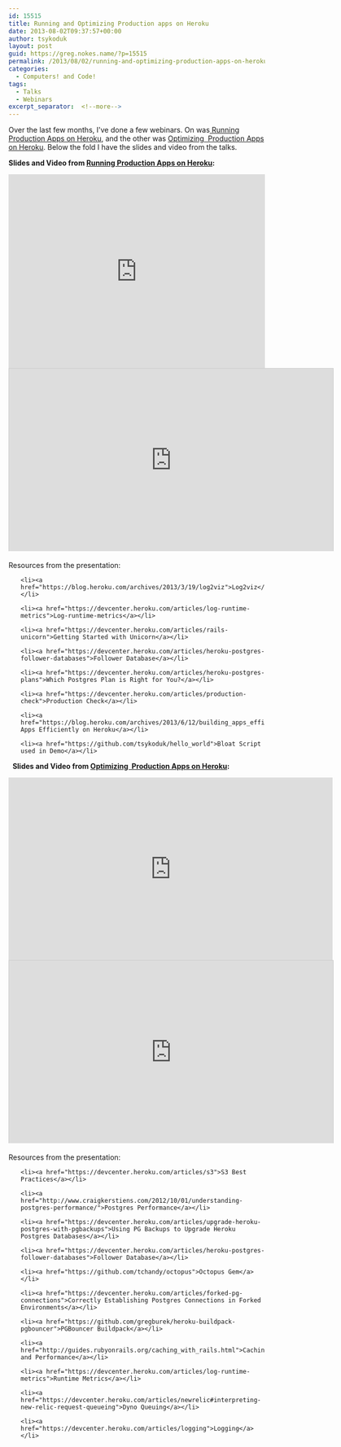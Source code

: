 ```yaml
---
id: 15515
title: Running and Optimizing Production apps on Heroku
date: 2013-08-02T09:37:57+00:00
author: tsykoduk
layout: post
guid: https://greg.nokes.name/?p=15515
permalink: /2013/08/02/running-and-optimizing-production-apps-on-heroku/
categories:
  - Computers! and Code!
tags:
  - Talks
  - Webinars
excerpt_separator:  <!--more-->  
---
```

Over the last few months, I've done a few webinars. On was<a href="https://blog.heroku.com/archives/2013/7/11/running-production-apps-on-heroku"> Running Production Apps on Heroku</a>, and the other was <a href="https://blog.heroku.com/archives/2013/8/1/video_and_slides_optimizing_production_apps_on_heroku">Optimizing  Production Apps on Heroku</a>. Below the fold I have the slides and video from the talks.

<!--more-->

<strong>Slides and Video from <a href="https://blog.heroku.com/archives/2013/7/11/running-production-apps-on-heroku">Running Production Apps on Heroku</a>:</strong>

<iframe src="https://player.vimeo.com/video/69263217" height="381" width="100%" allowfullscreen="" frameborder="0"></iframe>
<iframe style="border: 1px solid #CCC; border-width: 1px 1px 0; margin-bottom: 5px;" src="http://www.slideshare.net/slideshow/embed_code/23588612" height="359" width="637" allowfullscreen="" frameborder="0" marginwidth="0" marginheight="0" scrolling="no"></iframe>

<div style="margin-bottom: 5px;"></div>

Resources from the presentation:

<ul>

	<li><a href="https://blog.heroku.com/archives/2013/3/19/log2viz">Log2viz</a></li>

	<li><a href="https://devcenter.heroku.com/articles/log-runtime-metrics">Log-runtime-metrics</a></li>

	<li><a href="https://devcenter.heroku.com/articles/rails-unicorn">Getting Started with Unicorn</a></li>

	<li><a href="https://devcenter.heroku.com/articles/heroku-postgres-follower-databases">Follower Database</a></li>

	<li><a href="https://devcenter.heroku.com/articles/heroku-postgres-plans">Which Postgres Plan is Right for You?</a></li>

	<li><a href="https://devcenter.heroku.com/articles/production-check">Production Check</a></li>

	<li><a href="https://blog.heroku.com/archives/2013/6/12/building_apps_efficiently_on_heroku">Building Apps Efficiently on Heroku</a></li>

	<li><a href="https://github.com/tsykoduk/hello_world">Bloat Script used in Demo</a></li>

</ul>

&nbsp;
<strong>Slides and Video from <a href="https://blog.heroku.com/archives/2013/8/1/video_and_slides_optimizing_production_apps_on_heroku">Optimizing  Production Apps on Heroku</a>:</strong>
<iframe src="http://player.vimeo.com/video/71442888" height="359" width="637" allowfullscreen="" frameborder="0"></iframe>
<iframe style="border: 1px solid #CCC; border-width: 1px 1px 0; margin-bottom: 5px;" src="http://www.slideshare.net/slideshow/embed_code/24810045?rel=0" height="359" width="637" allowfullscreen="" frameborder="0" marginwidth="0" marginheight="0" scrolling="no"></iframe>

<div style="margin-bottom: 5px;"></div>

Resources from the presentation:

<ul>

	<li><a href="https://devcenter.heroku.com/articles/s3">S3 Best Practices</a></li>

	<li><a href="http://www.craigkerstiens.com/2012/10/01/understanding-postgres-performance/">Postgres Performance</a></li>

	<li><a href="https://devcenter.heroku.com/articles/upgrade-heroku-postgres-with-pgbackups">Using PG Backups to Upgrade Heroku Postgres Databases</a></li>

	<li><a href="https://devcenter.heroku.com/articles/heroku-postgres-follower-databases">Follower Database</a></li>

	<li><a href="https://github.com/tchandy/octopus">Octopus Gem</a></li>

	<li><a href="https://devcenter.heroku.com/articles/forked-pg-connections">Correctly Establishing Postgres Connections in Forked Environments</a></li>

	<li><a href="https://github.com/gregburek/heroku-buildpack-pgbouncer">PGBouncer Buildpack</a></li>

	<li><a href="http://guides.rubyonrails.org/caching_with_rails.html">Caching and Performance</a></li>

	<li><a href="https://devcenter.heroku.com/articles/log-runtime-metrics">Runtime Metrics</a></li>

	<li><a href="https://devcenter.heroku.com/articles/newrelic#interpreting-new-relic-request-queueing">Dyno Queuing</a></li>

	<li><a href="https://devcenter.heroku.com/articles/logging">Logging</a></li>

</ul>